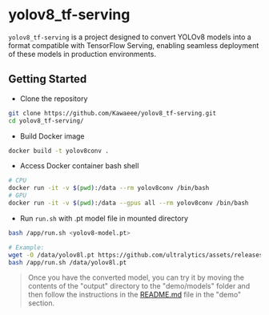 # yolov8_tf-serving

`yolov8_tf-serving` is a project designed to convert YOLOv8 models into a format compatible with TensorFlow Serving, enabling seamless deployment of these models in production environments. 

## Getting Started

* Clone the repository
```bash
git clone https://github.com/Kawaeee/yolov8_tf-serving.git
cd yolov8_tf-serving/
```

* Build Docker image
```bash
docker build -t yolov8conv .
```

* Access Docker container bash shell
```bash
# CPU
docker run -it -v $(pwd):/data --rm yolov8conv /bin/bash
# GPU
docker run -it -v $(pwd):/data --gpus all --rm yolov8conv /bin/bash
```

* Run `run.sh` with .pt model file in mounted directory
```bash
bash /app/run.sh <yolov8-model.pt>
```

```bash
# Example:
wget -O /data/yolov8l.pt https://github.com/ultralytics/assets/releases/download/v0.0.0/yolov8l.pt
bash /app/run.sh /data/yolov8l.pt
```

> Once you have the converted model, you can try it by moving the contents of the "output" directory to the "demo/models" folder and then follow the instructions in the [README.md]() file in the "demo" section.